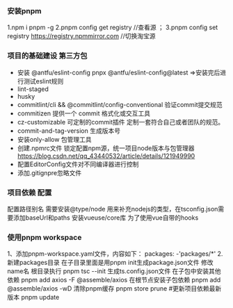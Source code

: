 <!--
 * @Author: 周恩波 zhouenbo@lx-dtx.com
 * @Date: 2024-04-26 15:29:24
 * @LastEditors: 周恩波
 * @LastEditTime: 2024-09-02 15:44:48
 * @Description:
-->

### 安装pnpm
1.npm i pnpm -g
2.pnpm config get registry //查看源 ；
3.pnpm config set registry https://registry.npmmirror.com //切换淘宝源

### 项目的基础建设 第三方包

- 安装 @antfu/eslint-config pnpx @antfu/eslint-config@latest =>安装完后进行测试eslint规则
- lint-staged
- husky
- commitlint/cli && @commitlint/config-conventional 验证commit提交规范
- commitizen 提供一个 commit 格式化或交互工具
- cz-customizable 可定制的commit插件 定制一套符合自己或者团队的规范。
- commit-and-tag-version 生成版本号
- 安装only-allow 包管理工具
- 创建.npmrc文件  锁定配置npm源，统一项目node版本与包管理器 https://blog.csdn.net/qq_43440532/article/details/121949990
- 配置EditorConfig文件对不同编译器进行控制
- 添加.gitignpre忽略文件
### 项目依赖 配置
配置路径别名 需要安装@type/node 用来补充nodejs的类型，在tsconfig.json需要添加baseUrl和paths
安装vueuse/core库 为了使用vue自带的hooks

### 使用pnpm workspace
1、添加pnpm-workspace.yaml文件，内容如下：
packages:
-'packages/*'
2.新建packages目录 在子目录里面是用pnpm init生成package.json文件 修改name名
根目录执行 pnpm tsc --init 生成ts.config.json文件
在子包中安装其他依赖 pnpm add axios -F @assemble/axios
在根节点安装子包依赖 pnpm add @assemble/axios -wD
清除pnpm缓存 pnpm store prune
#更新项目依赖最新版本 pnpm update
